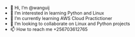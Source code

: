 - 👋 Hi, I’m @wanguij
- 👀 I’m interested in learning Python and Linux
- 🌱 I’m currently learning AWS Cloud Practictioner 
- 💞️ I’m looking to collaborate on Linux and Python projects
- 📫 How to reach me +256703612765

<!---
wanguij/wanguij is a ✨ special ✨ repository because its `README.md` (this file) appears on your GitHub profile.
You can click the Preview link to take a look at your changes.
--->
